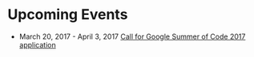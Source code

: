 Upcoming Events
===============

* March 20, 2017 - April 3, 2017 [Call for Google Summer of Code 2017 application](https://github.com/pysal/pysal/wiki/Google-Summer-of-Code-2017)
